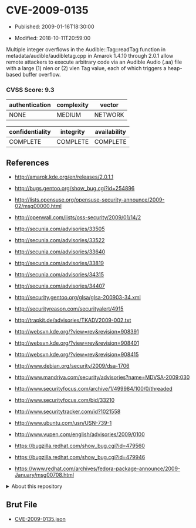 # CVE-2009-0135

- Published: 2009-01-16T18:30:00

- Modified: 2018-10-11T20:59:00

Multiple integer overflows in the Audible::Tag::readTag function in metadata/audible/audibletag.cpp in Amarok 1.4.10 through 2.0.1 allow remote attackers to execute arbitrary code via an Audible Audio (.aa) file with a large (1) nlen or (2) vlen Tag value, each of which triggers a heap-based buffer overflow.

### CVSS Score: **9.3**

| authentication | complexity | vector |
| --- | --- | --- |
| NONE | MEDIUM | NETWORK |

| confidentiality | integrity | availability |
| --- | --- | --- |
| COMPLETE | COMPLETE | COMPLETE |

## References

* http://amarok.kde.org/en/releases/2.0.1.1

* http://bugs.gentoo.org/show_bug.cgi?id=254896

* http://lists.opensuse.org/opensuse-security-announce/2009-02/msg00000.html

* http://openwall.com/lists/oss-security/2009/01/14/2

* http://secunia.com/advisories/33505

* http://secunia.com/advisories/33522

* http://secunia.com/advisories/33640

* http://secunia.com/advisories/33819

* http://secunia.com/advisories/34315

* http://secunia.com/advisories/34407

* http://security.gentoo.org/glsa/glsa-200903-34.xml

* http://securityreason.com/securityalert/4915

* http://trapkit.de/advisories/TKADV2009-002.txt

* http://websvn.kde.org/?view=rev&revision=908391

* http://websvn.kde.org/?view=rev&revision=908401

* http://websvn.kde.org/?view=rev&revision=908415

* http://www.debian.org/security/2009/dsa-1706

* http://www.mandriva.com/security/advisories?name=MDVSA-2009:030

* http://www.securityfocus.com/archive/1/499984/100/0/threaded

* http://www.securityfocus.com/bid/33210

* http://www.securitytracker.com/id?1021558

* http://www.ubuntu.com/usn/USN-739-1

* http://www.vupen.com/english/advisories/2009/0100

* https://bugzilla.redhat.com/show_bug.cgi?id=479560

* https://bugzilla.redhat.com/show_bug.cgi?id=479946

* https://www.redhat.com/archives/fedora-package-announce/2009-January/msg00708.html

<details>
<summary>About this repository</summary> 

  This repository is part of the project [Live Hack CVE](https://github.com/Live-Hack-CVE). Main website can be found [www.live-hack.org](https://www.live-hack.org) 
  
  Made by [Sn0wAlice](https://github.com/Sn0wAlice) for the people that care about security and need to have a feed of the latest CVEs. Hope you enjoy it, don't forget to star the repo and follow me on [Twitter](https://twitter.com/Sn0wAlice) and [Github](https://github.com/Sn0wAlice). And that is my [personnal website](https://www.alice-snow.me/)

  - [Home Page](https://github.com/Live-Hack-CVE)
  - [Framework](https://github.com/Live-Hack-CVE/cve-framework)
  - [CVE database](https://github.com/Live-Hack-CVE/full_database)
  - [Changelog](https://github.com/Live-Hack-CVE/Changelog)
</details>

## Brut File

* [CVE-2009-0135.json](https://raw.githubusercontent.com/Live-Hack-CVE/full_database/main/cves/2009/CVE-2009-0135.json)

